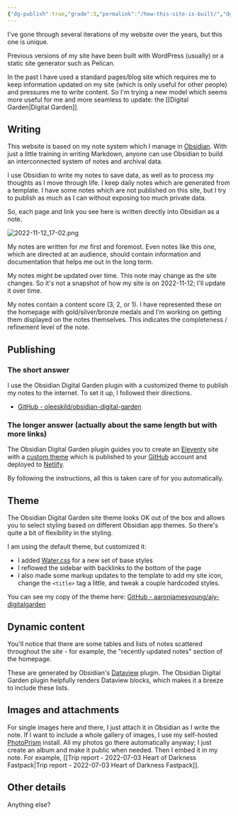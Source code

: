 ```yaml
---
{"dg-publish":true,"grade":3,"permalink":"/how-this-site-is-built/","dgPassFrontmatter":true}
---
```



I've gone through several iterations of my website over the years, but this one is unique.

Previous versions of my site have been built with WordPress (usually) or a static site generator such as Pelican.

In the past I have used a standard pages/blog site which requires me to keep information updated on my site (which is only useful for other people) and pressures me to write content. So I'm trying a new model which seems more useful for me and more seamless to update: the [[Digital Garden\|Digital Garden]].

## Writing

This website is based on my note system which I manage in [Obsidian](https://obsidian.md/). With just a little training in writing Markdown, anyone can use Obsidian to build an interconnected system of notes and archival data.

I use Obsidian to write my notes to save data, as well as to process my thoughts as I move through life. I keep daily notes which are generated from a template. I have some notes which are not published on this site, but I try to publish as much as I can without exposing too much private data.

So, each page and link you see here is written directly into Obsidian as a note.

![2022-11-12_17-02.png](/img/user/98-attachments/2022-11-12_17-02.png)

My notes are written for *me* first and foremost. Even notes like this one, which are directed at an audience, should contain information and documentation that helps me out in the long term.

My notes might be updated over time. This note may change as the site changes. So it's not a snapshot of how my site is on 2022-11-12; I'll update it over time.

My notes contain a content score (3, 2, or 1). I have represented these on the homepage with gold/silver/bronze medals and I'm working on getting them displayed on the notes themselves. This indicates the completeness / refinement level of the note.

## Publishing

### The short answer

I use the Obsidian Digital Garden plugin with a customized theme to publish my notes to the internet. To set it up, I followed their directions.

* [GitHub - oleeskild/obsidian-digital-garden](https://github.com/oleeskild/obsidian-digital-garden)

### The longer answer (actually about the same length but with more links)

The Obsidian Digital Garden plugin guides you to create an [Eleventy](https://www.11ty.dev/) site with a [custom theme](https://github.com/oleeskild/digitalgarden) which is published to your [GitHub](https://github.com/) account and deployed to [Netlify](https://www.netlify.com/).

By following the instructions, all this is taken care of for you automatically.

## Theme

The Obsidian Digital Garden site theme looks OK out of the box and allows you to select styling based on different Obsidian app themes. So there's quite a bit of flexibility in the styling.

I am using the default theme, but customized it:

* I added [Water.css](https://watercss.kognise.dev/) for a new set of base styles
* I reflowed the sidebar with backlinks to the bottom of the page
* I also made some markup updates to the template to add my site icon, change the `<title>` tag a little, and tweak a couple hardcoded styles.

You can see my copy of the theme here: [GitHub - aaronjamesyoung/ajy-digitalgarden](https://github.com/aaronjamesyoung/ajy-digitalgarden)

## Dynamic content

You'll notice that there are some tables and lists of notes scattered throughout the site - for example, the "recently updated notes" section of the homepage.

These are generated by Obsidian's [Dataview](https://github.com/blacksmithgu/obsidian-dataview) plugin. The Obsidian Digital Garden plugin helpfully renders Dataview blocks, which makes it a breeze to include these lists.

## Images and attachments

For single images here and there, I just attach it in Obsidian as I write the note. If I want to include a whole gallery of images, I use my self-hosted [PhotoPrism](https://photoprism.app/) install. All my photos go there automatically anyway; I just create an album and make it public when needed. Then I embed it in my note. For example, [[Trip report - 2022-07-03 Heart of Darkness Fastpack\|Trip report - 2022-07-03 Heart of Darkness Fastpack]].

## Other details

Anything else?